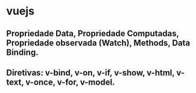 # vuejs

## Propriedade Data, Propriedade Computadas, Propriedade observada (Watch), Methods, Data Binding. <br />
## Diretivas: v-bind, v-on, v-if, v-show, v-html, v-text, v-once, v-for, v-model.
